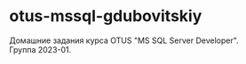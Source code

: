# otus-mssql-gdubovitskiy
Домашние задания курса OTUS "MS SQL Server Developer".  
Группа 2023-01.  
